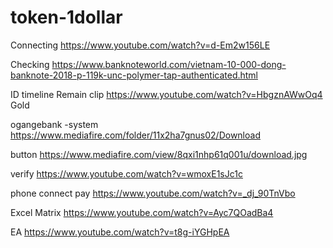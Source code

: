 # token-1dollar
Connecting
https://www.youtube.com/watch?v=d-Em2w156LE

Checking
https://www.banknoteworld.com/vietnam-10-000-dong-banknote-2018-p-119k-unc-polymer-tap-authenticated.html


ID timeline
Remain clip
https://www.youtube.com/watch?v=HbgznAWwOq4 Gold

ogangebank -system https://www.mediafire.com/folder/11x2ha7gnus02/Download

button https://www.mediafire.com/view/8qxi1nhp61q001u/download.jpg

verify https://www.youtube.com/watch?v=wmoxE1sJc1c

phone connect pay https://www.youtube.com/watch?v=_dj_90TnVbo

Excel Matrix https://www.youtube.com/watch?v=Ayc7QOadBa4

EA https://www.youtube.com/watch?v=t8g-iYGHpEA
